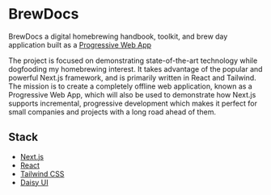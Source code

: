 # BrewDocs

BrewDocs a digital homebrewing handbook, toolkit, and brew day application built as a [Progressive Web App](https://developer.mozilla.org/en-US/docs/Web/Progressive_web_apps)

The project is focused on demonstrating state-of-the-art technology while dogfooding my homebrewing interest.
It takes advantage of the popular and powerful Next.js framework, and is primarily written in React and Tailwind.
The mission is to create a completely offline web application, known as a Progressive Web App,
which will also be used to demonstrate how Next.js supports incremental, progressive development which makes it perfect
for small companies and projects with a long road ahead of them.

## Stack
- [Next.js](https://nextjs.org/)
- [React](https://react.dev/)
- [Tailwind CSS](https://tailwindcss.com/)
- [Daisy UI](https://daisyui.com/)